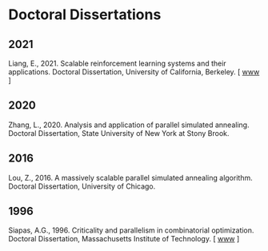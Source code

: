 # Doctoral Dissertations

## 2021

Liang, E., 2021. Scalable reinforcement learning systems and their applications. Doctoral Dissertation, University of California, Berkeley. [ [www](https://www2.eecs.berkeley.edu/Pubs/TechRpts/2021/EECS-2021-48.pdf) ]

## 2020

Zhang, L., 2020. Analysis and application of parallel simulated annealing. Doctoral Dissertation, State University of New York at Stony Brook.

## 2016

Lou, Z., 2016. A massively scalable parallel simulated annealing algorithm. Doctoral Dissertation, University of Chicago.

## 1996

Siapas, A.G., 1996. Criticality and parallelism in combinatorial optimization. Doctoral Dissertation, Massachusetts Institute of Technology. [ [www](https://dspace.mit.edu/bitstream/handle/1721.1/11009/35957097-MIT.pdf?sequence=2) ]
